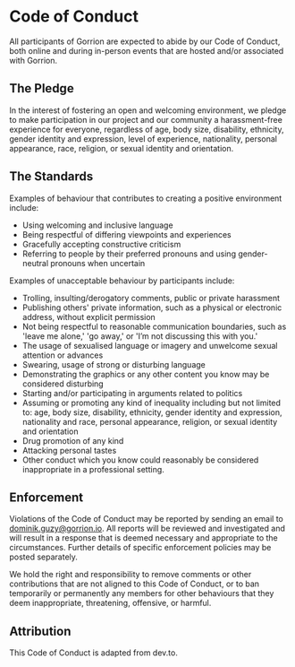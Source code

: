 # Code of Conduct

All participants of Gorrion are expected to abide by our Code of Conduct, both online and during in-person events that are hosted and/or associated with Gorrion.

## The Pledge

In the interest of fostering an open and welcoming environment, we pledge to make participation in our project and our community a harassment-free experience for everyone, regardless of age, body size, disability, ethnicity, gender identity and expression, level of experience, nationality, personal appearance, race, religion, or sexual identity and orientation.

## The Standards

Examples of behaviour that contributes to creating a positive environment include:

-   Using welcoming and inclusive language
-   Being respectful of differing viewpoints and experiences
-   Gracefully accepting constructive criticism
-   Referring to people by their preferred pronouns and using gender-neutral pronouns when uncertain

Examples of unacceptable behaviour by participants include:

-   Trolling, insulting/derogatory comments, public or private harassment
-   Publishing others' private information, such as a physical or electronic address, without explicit permission
-   Not being respectful to reasonable communication boundaries, such as 'leave me alone,' 'go away,' or 'I’m not discussing this with you.'
-   The usage of sexualised language or imagery and unwelcome sexual attention or advances
-   Swearing, usage of strong or disturbing language
-   Demonstrating the graphics or any other content you know may be considered disturbing
-   Starting and/or participating in arguments related to politics
-   Assuming or promoting any kind of inequality including but not limited to: age, body size, disability, ethnicity, gender identity and expression, nationality and race, personal appearance, religion, or sexual identity and orientation
-   Drug promotion of any kind
-   Attacking personal tastes
-   Other conduct which you know could reasonably be considered inappropriate in a professional setting.

## Enforcement

Violations of the Code of Conduct may be reported by sending an email to dominik.guzy@gorrion.io. All reports will be reviewed and investigated and will result in a response that is deemed necessary and appropriate to the circumstances. Further details of specific enforcement policies may be posted separately.

We hold the right and responsibility to remove comments or other contributions that are not aligned to this Code of Conduct, or to ban temporarily or permanently any members for other behaviours that they deem inappropriate, threatening, offensive, or harmful.

## Attribution

This Code of Conduct is adapted from dev.to.
